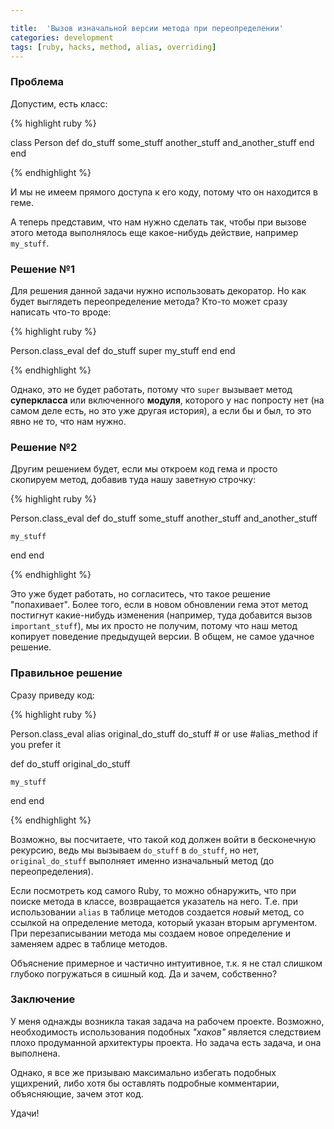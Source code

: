 ```yaml
---

title:  'Вызов изначальной версии метода при переопределении'
categories: development
tags: [ruby, hacks, method, alias, overriding]
---
```


### Проблема

Допустим, есть класс:

{% highlight ruby %}

class Person
  def do_stuff
    some_stuff
    another_stuff
    and_another_stuff
  end
end

{% endhighlight %}

И мы не имеем прямого доступа к его коду, потому что он находится в геме.

А теперь представим, что нам нужно сделать так, чтобы при вызове этого
метода выполнялось еще какое-нибудь действие, например `my_stuff`.

<!--more-->

### Решение №1

Для решения данной задачи нужно использовать декоратор. Но как
будет выглядеть переопределение метода? Кто-то может сразу написать
что-то вроде:


{% highlight ruby %}

Person.class_eval
  def do_stuff
    super
    my_stuff
  end
end

{% endhighlight %}

Однако, это не будет работать, потому что `super` вызывает метод
**суперкласса** или включенного **модуля**, которого у нас попросту
нет (на самом деле есть, но это уже другая история), а если бы и был, то это
явно не то, что нам нужно.

### Решение №2

Другим решением будет, если мы откроем код гема и просто скопируем
метод, добавив туда нашу заветную строчку:


{% highlight ruby %}

Person.class_eval
  def do_stuff
    some_stuff
    another_stuff
    and_another_stuff

    my_stuff
  end
end

{% endhighlight %}

Это уже будет работать, но согласитесь, что такое решение
"попахивает". Более того, если в новом обновлении гема этот метод
постигнут какие-нибудь изменения (например, туда добавится вызов
`important_stuff`), мы их просто не получим, потому что наш метод
копирует поведение предыдущей версии. В общем, не самое удачное
решение.

### Правильное решение

Сразу приведу код:

{% highlight ruby %}

Person.class_eval
  alias original_do_stuff do_stuff # or use #alias_method if you prefer it

  def do_stuff
    original_do_stuff

    my_stuff
  end
end

{% endhighlight %}

Возможно, вы посчитаете, что такой код должен войти в бесконечную
рекурсию, ведь мы вызываем `do_stuff` в `do_stuff`, но нет,
`original_do_stuff` выполняет именно изначальный метод (до
переопределения).

Если посмотреть код самого Ruby, то можно обнаружить, что при поиске
метода в классе, возвращается указатель на него. Т.е. при
использовании `alias` в таблице методов создается *новый* метод, со
ссылкой на определение метода, который указан вторым аргументом. При
перезаписывании метода мы создаем новое определение и заменяем адрес в
таблице методов.

Объяснение примерное и частично интуитивное, т.к. я не стал слишком
глубоко погружаться в сишный код. Да и зачем, собственно?

### Заключение

У меня однажды возникла такая задача на рабочем проекте. Возможно,
необходимость использования подобных *"хаков"* является следствием
плохо продуманной архитектуры проекта. Но задача есть задача, и она
выполнена.

Однако, я все же призываю максимально избегать подобных ущихрений,
либо хотя бы оставлять подробные комментарии, объясняющие, зачем этот
код.

Удачи!

